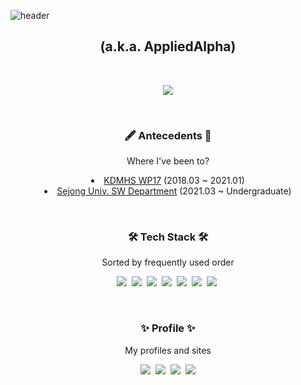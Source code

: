 ![header](https://capsule-render.vercel.app/api?type=wave&color=gradient&height=300&section=header&text=Jihun%20Kim&fontSize=90)

<h2 align="center">(a.k.a. AppliedAlpha)</h2>
<br />

<p align="center">
<img src="https://github-readme-stats.vercel.app/api?username=AppliedAlpha&show_icons=true&hide_border=true" />
</p>

<br />

<p>
<h3 align="center">🖋 Antecedents 📑</h3>
<p align="center"> Where I've been to? </p>

<li align="center">
<a href="http://dimigo.hs.kr">KDMHS WP17</a> (2018.03 ~ 2021.01)</li>
<li align="center">
<a href="http://sejong.ac.kr">Sejong Univ. SW Department</a> (2021.03 ~ Undergraduate)</li>
</p>

<br />

<p>
<h3 align="center">🛠 Tech Stack 🛠</h3>
<p align="center">Sorted by frequently used order</p>
<p align="center">
  <img src="https://img.shields.io/badge/C++-00599C?style=flat-square&logo=c%2B%2B&logoColor=white"/>&nbsp 
<img src="https://img.shields.io/badge/C-A8B9CC?style=flat-square&logo=C&logoColor=white"/>&nbsp 
<img src="https://img.shields.io/badge/C%23-239120?style=flat-square&logo=c-sharp&logoColor=white"/>&nbsp 
<img src="https://img.shields.io/badge/Python-3766AB?style=flat-square&logo=Python&logoColor=white"/>&nbsp 
<img src="https://img.shields.io/badge/Java-007396?style=flat-square&logo=Java&logoColor=white"/>&nbsp 
<img src="https://img.shields.io/badge/Javascript-ffb13b?style=flat-square&logo=javascript&logoColor=white"/>&nbsp 
<img src="https://img.shields.io/badge/MySQL-E6B91E?style=flat-square&logo=MySql&logoColor=white"/>&nbsp 
</p>
</p>

<br />

<p>
<h3 align="center">✨ Profile ✨</h3>
<p align="center">My profiles and sites</p>
<p align="center">
<a href="https://www.acmicpc.net/user/applied7076"><img src="https://img.shields.io/badge/Baekjoon%20OJ-176fa7?style=flat-square&logo=Codeforces&logoColor=white&link=https://www.acmicpc.net/user/applied7076"/></a>&nbsp
<a href="https://solved.ac/profile/applied7076"><img src="https://img.shields.io/badge/solved.ac-17cd3a?style=flat-square&logo=Checkmarx&logoColor=white&link=https://solved.ac/profile/applied7076"/></a>&nbsp
<a href="https://www.instagram.com/applied7076/"><img src="https://img.shields.io/badge/Instagram-E4405F?style=flat-square&logo=Instagram&logoColor=white&link=https://www.instagram.com/applied7076/"/></a>&nbsp
<a href="mailto:appliedalpha@sju.ac.kr"><img src="https://img.shields.io/badge/Mail-d14836?style=flat-square&logo=Gmail&logoColor=white&link=appliedalpha@sju.ac.kr"/></a>
  
  
</p>
</p>